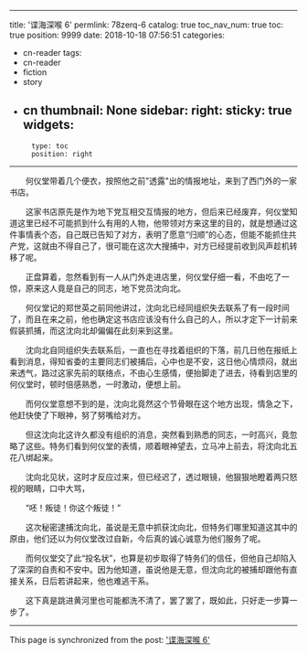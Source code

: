 
---
title: '谍海深喉 6'
permlink: 78zerq-6
catalog: true
toc_nav_num: true
toc: true
position: 9999
date: 2018-10-18 07:56:51
categories:
- cn-reader
tags:
- cn-reader
- fiction
- story
- cn
thumbnail: None
sidebar:
    right:
        sticky: true
widgets:
    -
        type: toc
        position: right
---


<html>
<p>　　何仪堂带着几个便衣，按照他之前"透露"出的情报地址，来到了西门外的一家书店。</p>
<p>　　这家书店原先是作为地下党互相交互情报的地方，但后来已经废弃，何仪堂知道这里已经不可能抓到什么有用的人物，他带领对方来这里的目的，就是想通过这件事情表个态，自己既已告知了对方，表明了愿意“归顺”的心态，但能不能抓住共产党，这就由不得自己了，很可能在这次大搜捕中，对方已经提前收到风声趁机转移了呢。</p>
<p>　　正盘算着，忽然看到有一人从门外走进店里，何仪堂仔细一看，不由吃了一惊，原来这人竟是自己的同志，地下党员沈向北。</p>
<p>　　何仪堂记的郑世英之前同他讲过，沈向北已经同组织失去联系了有一段时间了，而且在来之前，他也确定这书店应该没有什么自己的人，所以才定下一计前来假装抓捕，而这沈向北却偏偏在此刻来到这里。</p>
<p>　　沈向北自同组织失去联系后，一直也在寻找着组织的下落，前几日他在报纸上看到消息，得知省委的主要同志们被捕后，心中也是不安，这日他心情烦闷，就出来透气，路过这家先前的联络点，不由心生感情，便抬脚走了进去，待看到店里的何仪堂时，顿时倍感熟悉，一时激动，便想上前。</p>
<p>　　而何仪堂意想不到的是，沈向北竟然这个节骨眼在这个地方出现，情急之下，他赶快使了下眼神，努了努嘴给对方。</p>
<p>　　但这沈向北这许久都没有组织的消息，突然看到熟悉的同志，一时高兴，竟忽略了这些。特务们看到何仪堂的表情，顺着眼神望去，立马冲上前去，将沈向北五花八绑起来。</p>
<p>　　沈向北见状，这时才反应过来，但已经迟了，透过眼镜，他狠狠地瞪着两只怒视的眼睛，口中大骂，</p>
<p>　　“呸！叛徒！你这个叛徒！”</p>
<p>　　这次秘密逮捕沈向北，虽说是无意中抓获沈向北，但特务们哪里知道这其中的原由，他们还以为何仪堂改过自新，今后真的诚心诚意为他们服务了呢。</p>
<p>　　而何仪堂交了此“投名状”，也算是初步取得了特务们的信任，但他自己却陷入了深深的自责和不安中。因为他知道，虽说他是无意，但沈向北的被捕却跟他有直接关系，日后若讲起来，他也难逃干系。</p>
<p>　　这下真是跳进黄河里也可能都洗不清了，罢了罢了，既如此，只好走一步算一步了。</p>
</html>

- - -

This page is synchronized from the post: ['谍海深喉 6'](https://steemit.com/@rivalhw/78zerq-6)

